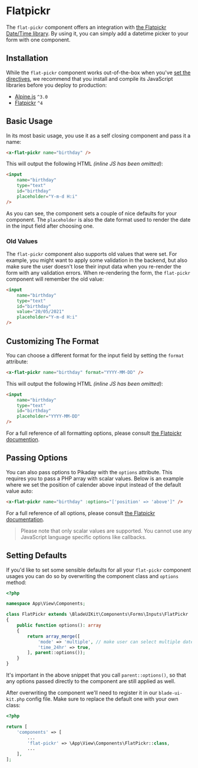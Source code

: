 # Flatpickr

The `flat-pickr` component offers an integration with [the Flatpickr Date/Time library](https://flatpickr.js.org/). By using it, you can simply add a datetime picker to your form with one component.

## Installation

While the `flat-pickr` component works out-of-the-box when you've [set the directives](/docs/{{version}}/installation#directives), we recommend that you install and compile its JavaScript libraries before you deploy to production:

- [Alpine.js](https://alpinejs.dev/essentials/installation) `^3.0`
- [Flatpickr](https://flatpickr.js.org/getting-started) `^4`

## Basic Usage

In its most basic usage, you use it as a self closing component and pass it a name:

```html
<x-flat-pickr name="birthday" />
```

This will output the following HTML *(inline JS has been omitted)*:

```html
<input
    name="birthday"
    type="text"
    id="birthday"
    placeholder="Y-m-d H:i"
/>
```

As you can see, the component sets a couple of nice defaults for your component. The `placeholder` is also the date format used to render the date in the input field after choosing one.

### Old Values

The `flat-pickr` component also supports old values that were set. For example, you might want to apply some validation in the backend, but also make sure the user doesn't lose their input data when you re-render the form with any validation errors. When re-rendering the form, the `flat-pickr` component will remember the old value:

```html
<input
    name="birthday"
    type="text"
    id="birthday"
    value="20/05/2021"
    placeholder="Y-m-d H:i"
/>
```

## Customizing The Format

You can choose a different format for the input field by setting the `format` attribute: 

```html
<x-flat-pickr name="birthday" format="YYYY-MM-DD" />
```

This will output the following HTML *(inline JS has been omitted)*:

```html
<input 
    name="birthday" 
    type="text" 
    id="birthday" 
    placeholder="YYYY-MM-DD" 
/>
```

For a full reference of all formatting options, please consult [the Flatpickr documention](https://flatpickr.js.org/formatting/).

## Passing Options

You can also pass options to Pikaday with the `options` attribute. This requires you to pass a PHP array with scalar values. Below is an example where we set the position of calender above input instead of the default value auto:

```html
<x-flat-pickr name="birthday" :options="['position' => 'above']" />
```

For a full reference of all options, please consult [the Flatpickr documentation](https://flatpickr.js.org/options/).

> Please note that only scalar values are supported. You cannot use any JavaScript language specific options like callbacks.

## Setting Defaults

If you'd like to set some sensible defaults for all your `flat-pickr` component usages you can do so by overwriting the component class and `options` method:

```php
<?php

namespace App\View\Components;

class FlatPickr extends \BladeUIKit\Components\Forms\Inputs\FlatPickr
{
    public function options(): array
    {
        return array_merge([
            'mode' => 'multiple', // make user can select multiple dates
            'time_24hr' => true,
        ], parent::options());
    }
}
```

It's important in the above snippet that you call `parent::options()`, so that any options passed directly to the component are still applied as well. 

After overwriting the component we'll need to register it in our `blade-ui-kit.php` config file. Make sure to replace the default one with your own class:

```php
<?php

return [
    'components' => [
        ...
        'flat-pickr' => \App\View\Components\FlatPickr::class,
        ...
    ],
];
```

